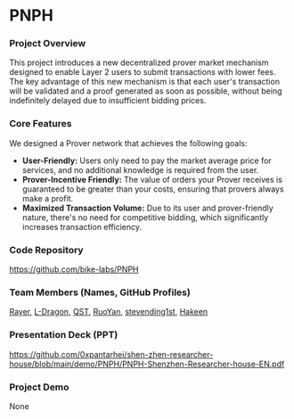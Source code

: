 # PNPH

### Project Overview

This project introduces a new decentralized prover market mechanism designed to enable Layer 2 users to submit transactions with lower fees. The key advantage of this new mechanism is that each user's transaction will be validated and a proof generated as soon as possible, without being indefinitely delayed due to insufficient bidding prices.

### Core Features

We designed a Prover network that achieves the following goals:

- **User-Friendly:** Users only need to pay the market average price for services, and no additional knowledge is required from the user.
- **Prover-Incentive Friendly:** The value of orders your Prover receives is guaranteed to be greater than your costs, ensuring that provers always make a profit.
- **Maximized Transaction Volume:** Due to its user and prover-friendly nature, there's no need for competitive bidding, which significantly increases transaction efficiency.

### Code Repository

https://github.com/bike-labs/PNPH

### Team Members (Names, GitHub Profiles)

[Rayer](https://github.com/RayerLeier), [L-Dragon](https://github.com/LJ-Dragon), [QST](https://github.com/RobertFQu), [RuoYan](https://github.com/cmu-ruoyan-lgl), [stevending1st](https://github.com/stevending1st), [Hakeen](https://github.com/realHakeen)

### Presentation Deck (PPT)

https://github.com/0xpantarhei/shen-zhen-researcher-house/blob/main/demo/PNPH/PNPH-Shenzhen-Researcher-house-EN.pdf

### Project Demo

None
